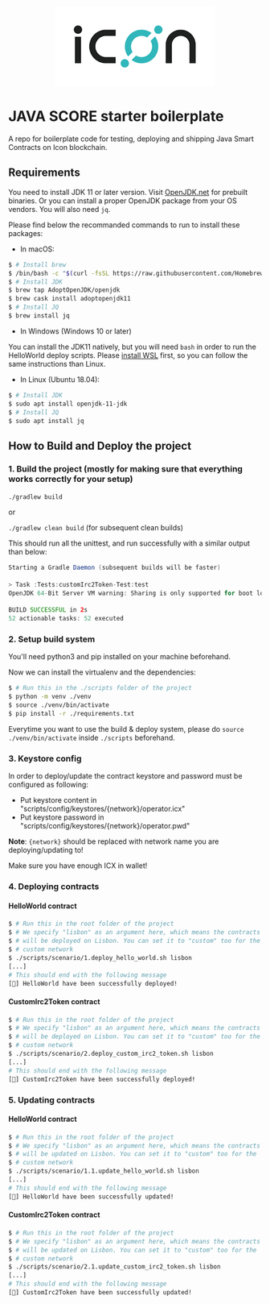 <p align="center">
  <img 
    src="./icon_img.png" 
    alt="Icon logo">
</p>

# JAVA SCORE starter boilerplate

A repo for boilerplate code for testing, deploying and shipping Java Smart Contracts on Icon blockchain.

## Requirements

You need to install JDK 11 or later version. Visit [OpenJDK.net](http://openjdk.java.net/) for prebuilt binaries.
Or you can install a proper OpenJDK package from your OS vendors.
You will also need `jq`.

Please find below the recommanded commands to run to install these packages:

- In macOS:

```bash
$ # Install brew
$ /bin/bash -c "$(curl -fsSL https://raw.githubusercontent.com/Homebrew/install/HEAD/install.sh)"
$ # Install JDK
$ brew tap AdoptOpenJDK/openjdk
$ brew cask install adoptopenjdk11
$ # Install JQ
$ brew install jq
```

- In Windows (Windows 10 or later)

You can install the JDK11 natively, but you will need `bash` in order to run the HelloWorld deploy scripts.
Please [install WSL](https://docs.microsoft.com/en-us/windows/wsl/install-manual) first, so you can follow the same instructions than Linux.

- In Linux (Ubuntu 18.04):

```bash
$ # Install JDK
$ sudo apt install openjdk-11-jdk
$ # Install JQ
$ sudo apt install jq
```

## How to Build and Deploy the project

### 1. Build the project (mostly for making sure that everything works correctly for your setup)

`./gradlew build`

or

`./gradlew clean build` (for subsequent clean builds)

This should run all the unittest, and run successfully with a similar output than below:

```java
Starting a Gradle Daemon (subsequent builds will be faster)

> Task :Tests:customIrc2Token-Test:test
OpenJDK 64-Bit Server VM warning: Sharing is only supported for boot loader classes because bootstrap classpath has been appended

BUILD SUCCESSFUL in 2s
52 actionable tasks: 52 executed
```

### 2. Setup build system

You'll need python3 and pip installed on your machine beforehand.

Now we can install the virtualenv  and the dependencies:

```bash
$ # Run this in the ./scripts folder of the project
$ python -m venv ./venv
$ source ./venv/bin/activate
$ pip install -r ./requirements.txt
```

Everytime you want to use the build & deploy system, please do `source ./venv/bin/activate` inside `./scripts` beforehand.

### 3. Keystore config

In order to deploy/update the contract keystore and password must be configured as following:
- Put keystore content in "scripts/config/keystores/{network}/operator.icx"
- Put keystore password in "scripts/config/keystores/{network}/operator.pwd"

**Note**: `{network}` should be replaced with network name you are deploying/updating to!

Make sure you have enough ICX in wallet!

### 4. Deploying contracts

#### HelloWorld contract

```bash
$ # Run this in the root folder of the project
$ # We specify "lisbon" as an argument here, which means the contracts
$ # will be deployed on Lisbon. You can set it to "custom" too for the
$ # custom network
$ ./scripts/scenario/1.deploy_hello_world.sh lisbon
[...]
# This should end with the following message
[🎉] HelloWorld have been successfully deployed!
```

#### CustomIrc2Token contract

```bash
$ # Run this in the root folder of the project
$ # We specify "lisbon" as an argument here, which means the contracts
$ # will be deployed on Lisbon. You can set it to "custom" too for the
$ # custom network
$ ./scripts/scenario/2.deploy_custom_irc2_token.sh lisbon
[...]
# This should end with the following message
[🎉] CustomIrc2Token have been successfully deployed!
```

### 5. Updating contracts

#### HelloWorld contract

```bash
$ # Run this in the root folder of the project
$ # We specify "lisbon" as an argument here, which means the contracts
$ # will be updated on Lisbon. You can set it to "custom" too for the
$ # custom network
$ ./scripts/scenario/1.1.update_hello_world.sh lisbon
[...]
# This should end with the following message
[🎉] HelloWorld have been successfully updated!
```

#### CustomIrc2Token contract

```bash
$ # Run this in the root folder of the project
$ # We specify "lisbon" as an argument here, which means the contracts
$ # will be updated on Lisbon. You can set it to "custom" too for the
$ # custom network
$ ./scripts/scenario/2.1.update_custom_irc2_token.sh lisbon
[...]
# This should end with the following message
[🎉] CustomIrc2Token have been successfully updated!
```